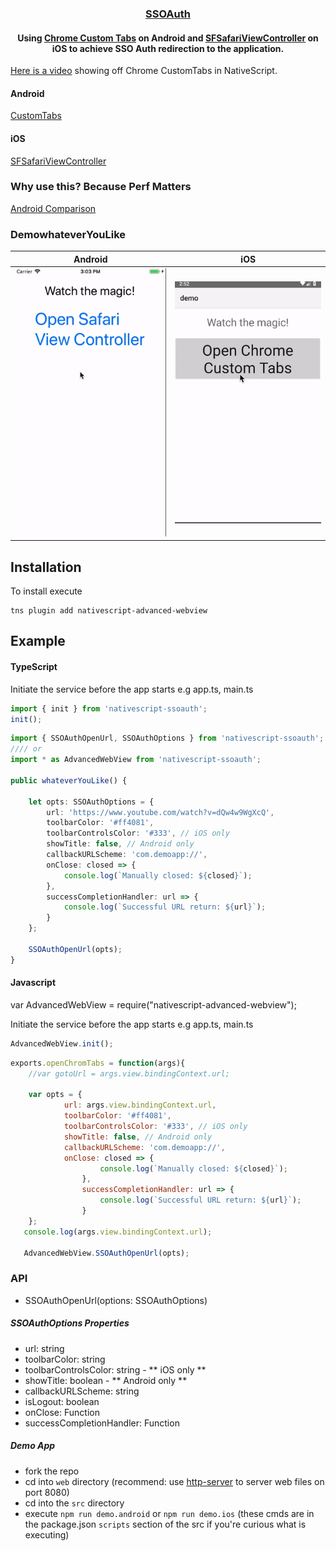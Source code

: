 <a align="center" href="https://www.npmjs.com/package/nativescript-advanced-webview">
    <h3 align="center">SSOAuth</h3>
</a>
<h4 align="center">
Using <a href="https://developer.chrome.com/multidevice/android/customtabs#whatarethey">Chrome Custom Tabs</a> on Android and <a href="https://developer.apple.com/reference/safariservices/sfsafariviewcontroller?language=objc">SFSafariViewController</a> on iOS to achieve SSO Auth redirection to the application.
</h4>


[Here is a video](https://youtu.be/LVseK_CZp5g) showing off Chrome CustomTabs in NativeScript.

#### Android

[CustomTabs](https://developer.android.com/reference/android/support/customtabs/package-summary.html)

#### iOS

[SFSafariViewController](https://developer.apple.com/reference/safariservices/sfsafariviewcontroller?language=objc)

### Why use this? Because Perf Matters

[Android Comparison](https://developer.chrome.com/multidevice/images/customtab/performance.gif)

### DemowhateverYouLike

| Android                                   | iOS                                             |
| ----------------------------------------- | ----------------------------------------------- |
| ![Android Sample](screens/chromeTabs.gif) | ![iOS Sample](screens/safariViewController.gif) |

## Installation

To install execute

```
tns plugin add nativescript-advanced-webview
```

## Example

#### TypeScript

Initiate the service before the app starts e.g app.ts, main.ts

```typescript
import { init } from 'nativescript-ssoauth';
init();
```

```typescript
import { SSOAuthOpenUrl, SSOAuthOptions } from 'nativescript-ssoauth';
//// or
import * as AdvancedWebView from 'nativescript-ssoauth';

public whateverYouLike() {

    let opts: SSOAuthOptions = {
        url: 'https://www.youtube.com/watch?v=dQw4w9WgXcQ',
        toolbarColor: '#ff4081',
        toolbarControlsColor: '#333', // iOS only
        showTitle: false, // Android only
        callbackURLScheme: 'com.demoapp://',
        onClose: closed => {
            console.log(`Manually closed: ${closed}`);
        },
        successCompletionHandler: url => {
            console.log(`Successful URL return: ${url}`);
        }
    };

    SSOAuthOpenUrl(opts);
}
```

#### Javascript

var AdvancedWebView = require("nativescript-advanced-webview");

Initiate the service before the app starts e.g app.ts, main.ts

```javascript
AdvancedWebView.init();
```

```javascript
exports.openChromTabs = function(args){
    //var gotoUrl = args.view.bindingContext.url;

    var opts = {
            url: args.view.bindingContext.url,
            toolbarColor: '#ff4081',
            toolbarControlsColor: '#333', // iOS only
            showTitle: false, // Android only
            callbackURLScheme: 'com.demoapp://',
            onClose: closed => {
                    console.log(`Manually closed: ${closed}`);
                },
                successCompletionHandler: url => {
                    console.log(`Successful URL return: ${url}`);
                }
    };
   console.log(args.view.bindingContext.url);

   AdvancedWebView.SSOAuthOpenUrl(opts);
```

### API

- SSOAuthOpenUrl(options: SSOAuthOptions)

##### SSOAuthOptions Properties

- url: string
- toolbarColor: string
- toolbarControlsColor: string - ** iOS only **
- showTitle: boolean - ** Android only **
- callbackURLScheme: string
- isLogout: boolean
- onClose: Function
- successCompletionHandler: Function

##### Demo App

- fork the repo
- cd into `web` directory (recommend: use [http-server](https://www.npmjs.com/package/http-server) to server web files on port 8080)
- cd into the `src` directory
- execute `npm run demo.android` or `npm run demo.ios` (these cmds are in the package.json `scripts` section of the src if you're curious what is executing)
